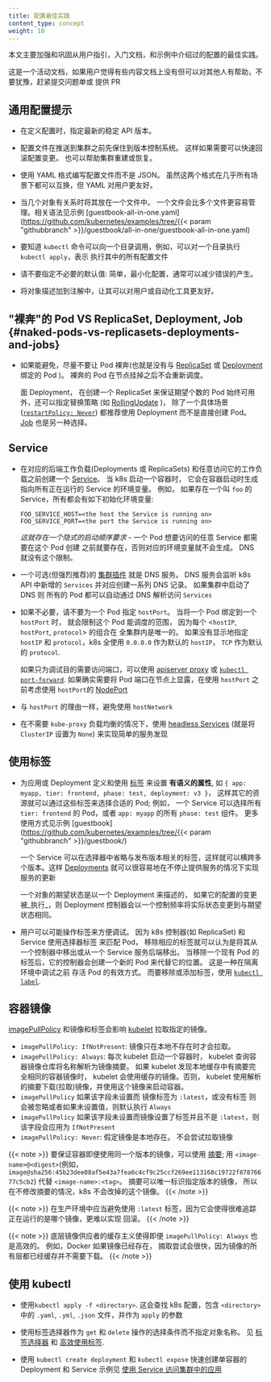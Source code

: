 ```yaml
---
title: 配置最佳实践
content_type: concept
weight: 10
---
```

<!--
---
reviewers:
- mikedanese
title: Configuration Best Practices
content_type: concept
weight: 10
---
 -->
<!-- overview -->

本文主要加强和巩固从用户指引，入门文档，和示例中介绍过的配置的最佳实践。

这是一个活动文档，如果用户觉得有些内容文档上没有但可以对其他人有帮助，不要犹豫，赶紧提交问题单或
提供 PR

<!-- body -->
<!--
## General Configuration Tips

- When defining configurations, specify the latest stable API version.

- Configuration files should be stored in version control before being pushed to the cluster. This allows you to quickly roll back a configuration change if necessary. It also aids cluster re-creation and restoration.

- Write your configuration files using YAML rather than JSON. Though these formats can be used interchangeably in almost all scenarios, YAML tends to be more user-friendly.

- Group related objects into a single file whenever it makes sense. One file is often easier to manage than several. See the [guestbook-all-in-one.yaml](https://github.com/kubernetes/examples/tree/{{< param "githubbranch" >}}/guestbook/all-in-one/guestbook-all-in-one.yaml) file as an example of this syntax.

- Note also that many `kubectl` commands can be called on a directory. For example, you can call `kubectl apply` on a directory of config files.

- Don't specify default values unnecessarily: simple, minimal configuration will make errors less likely.

- Put object descriptions in annotations, to allow better introspection.
 -->

## 通用配置提示


- 在定义配置时，指定最新的稳定 API 版本。

- 配置文件在推送到集群之前先保住到版本控制系统。 这样如果需要可以快速回滚配置变更。 也可以帮助集群重建或恢复。

- 使用 YAML 格式编写配置文件而不是 JSON。 虽然这两个格式在几乎所有场景下都可以互换，但 YAML 对用户更友好。

- 当几个对象有关系时将其放在一个文件中。 一个文件会比多个文件更容易管理。相关语法见示例
   [guestbook-all-in-one.yaml](https://github.com/kubernetes/examples/tree/{{< param "githubbranch" >}}/guestbook/all-in-one/guestbook-all-in-one.yaml)
- 要知道 `kubectl` 命令可以向一个目录调用，例如，可以对一个目录执行 `kubectl apply`，表示
  执行其中的所有配置文件
- 请不要指定不必要的默认值: 简单，最小化配置，通常可以减少错误的产生。
- 将对象描述加到注解中，让其可以对用户或自动化工具更友好。
<!--
## "Naked" Pods versus ReplicaSets, Deployments, and Jobs {#naked-pods-vs-replicasets-deployments-and-jobs}

- Don't use naked Pods (that is, Pods not bound to a [ReplicaSet](/docs/concepts/workloads/controllers/replicaset/) or [Deployment](/docs/concepts/workloads/controllers/deployment/)) if you can avoid it. Naked Pods will not be rescheduled in the event of a node failure.

  A Deployment, which both creates a ReplicaSet to ensure that the desired number of Pods is always available, and specifies a strategy to replace Pods (such as [RollingUpdate](/docs/concepts/workloads/controllers/deployment/#rolling-update-deployment)), is almost always preferable to creating Pods directly, except for some explicit [`restartPolicy: Never`](/docs/concepts/workloads/pods/pod-lifecycle/#restart-policy) scenarios. A [Job](/docs/concepts/workloads/controllers/job/) may also be appropriate.
-->


## "裸奔"的 Pod VS ReplicaSet, Deployment, Job {#naked-pods-vs-replicasets-deployments-and-jobs}

- 如果能避免，尽量不要让 Pod 裸奔(也就是没有与
  [ReplicaSet](/k8sDocs/docs/concepts/workloads/controllers/replicaset/)
  或
  [Deployment](/k8sDocs/docs/concepts/workloads/controllers/deployment/)
  绑定的 Pod
  )。
  裸奔的 Pod 在节点挂掉之后不会重新调度。

  面 Deployment， 在创建一个 ReplicaSet 来保证期望个数的 Pod 始终可用外，还可以指定替换策略
  (如
    [RollingUpdate](/k8sDocs/docs/concepts/workloads/controllers/deployment/#rolling-update-deployment)
  )，
  除了一个具体场景
  ([`restartPolicy: Never`](/k8sDocs/docs/concepts/workloads/pods/pod-lifecycle/#restart-policy))
  都推荐使用 Deployment 而不是直接创建 Pod。
  [Job](/k8sDocs/docs/concepts/workloads/controllers/job/) 也是另一种选择。
<!--
## Services

- Create a [Service](/docs/concepts/services-networking/service/) before its corresponding backend workloads (Deployments or ReplicaSets), and before any workloads that need to access it. When Kubernetes starts a container, it provides environment variables pointing to all the Services which were running when the container was started. For example, if a Service named `foo` exists, all containers will get the following variables in their initial environment:

  ```shell
  FOO_SERVICE_HOST=<the host the Service is running on>
  FOO_SERVICE_PORT=<the port the Service is running on>
  ```

  *This does imply an ordering requirement* - any `Service` that a `Pod` wants to access must be created before the `Pod` itself, or else the environment variables will not be populated.  DNS does not have this restriction.

- An optional (though strongly recommended) [cluster add-on](/docs/concepts/cluster-administration/addons/) is a DNS server.  The
DNS server watches the Kubernetes API for new `Services` and creates a set of DNS records for each.  If DNS has been enabled throughout the cluster then all `Pods` should be able to do name resolution of `Services` automatically.

- Don't specify a `hostPort` for a Pod unless it is absolutely necessary. When you bind a Pod to a `hostPort`, it limits the number of places the Pod can be scheduled, because each <`hostIP`, `hostPort`, `protocol`> combination must be unique. If you don't specify the `hostIP` and `protocol` explicitly, Kubernetes will use `0.0.0.0` as the default `hostIP` and `TCP` as the default `protocol`.

  If you only need access to the port for debugging purposes, you can use the [apiserver proxy](/docs/tasks/access-application-cluster/access-cluster/#manually-constructing-apiserver-proxy-urls) or [`kubectl port-forward`](/docs/tasks/access-application-cluster/port-forward-access-application-cluster/).

  If you explicitly need to expose a Pod's port on the node, consider using a [NodePort](/docs/concepts/services-networking/service/#nodeport) Service before resorting to `hostPort`.

- Avoid using `hostNetwork`, for the same reasons as `hostPort`.

- Use [headless Services](/docs/concepts/services-networking/service/#headless-services) (which have a `ClusterIP` of `None`) for easy service discovery when you don't need `kube-proxy` load balancing.
 -->

## Service

- 在对应的后端工作负载(Deployments 或 ReplicaSets) 和任意访问它的工作负载之前创建一个
  [Service](/docs/concepts/services-networking/service/)。
  当 k8s 启动一个容器时， 它会在容器启动时生成指向所有正在运行的 Service 的环境变量。
  例如， 如果存在一个叫 `foo` 的 Service，所有都会有如下初始化环境变量:
  ```shell
  FOO_SERVICE_HOST=<the host the Service is running on>
  FOO_SERVICE_PORT=<the port the Service is running on>
  ```

  *这就存在一个隐式的启动顺序要求* - 一个 Pod 想要访问的任意 Service 都需要在这个 Pod 创建
  之前就要存在，否则对应的环境变量就不会生成。 DNS 就没有这个限制。

- 一个可选(但强烈推荐)的
  [集群插件](/k8sDocs/docs/concepts/cluster-administration/addons/)
  就是 DNS 服务。 DNS 服务会监听 k8s API 中新增的 `Services` 并对应创建一系列 DNS 记录。
  如果集群中启动了 DNS 则 所有的 Pod 都可以自动通过 DNS 解析访问 `Services`

- 如果不必要，请不要为一个 Pod 指定 `hostPort`。 当将一个 Pod 绑定到一个 `hostPort` 时，
  就会限制这个 Pod 能调度的范围， 因为每个 <`hostIP`, `hostPort`, `protocol`> 的组合在
  全集群内是唯一的。 如果没有显示地指定 `hostIP` 和 `protocol`，k8s 全使用 `0.0.0.0`
  作为默认的 `hostIP`， `TCP` 作为默认的 `protocol`.

  如果只为调试目的需要访问端口，可以使用
  [apiserver proxy](/k8sDocs/docs/tasks/access-application-cluster/access-cluster/#manually-constructing-apiserver-proxy-urls)
  或
  [`kubectl port-forward`](/k8sDocs/docs/tasks/access-application-cluster/port-forward-access-application-cluster/).
  如果确实需要将 Pod 端口在节点上显露，在使用 `hostPort` 之前考虑使用 `hostPort`的
  [NodePort](/k8sDocs/docs/concepts/services-networking/service/#nodeport)

- 与 `hostPort` 的理由一样，避免使用 `hostNetwork`

- 在不需要 `kube-proxy` 负载均衡的情况下，使用
  [headless Services](/k8sDocs/docs/concepts/services-networking/service/#headless-services)
  (就是将 `ClusterIP` 设置为 `None`)
  来实现简单的服务发现
<!--
## Using Labels

- Define and use [labels](/docs/concepts/overview/working-with-objects/labels/) that identify __semantic attributes__ of your application or Deployment, such as `{ app: myapp, tier: frontend, phase: test, deployment: v3 }`. You can use these labels to select the appropriate Pods for other resources; for example, a Service that selects all `tier: frontend` Pods, or all `phase: test` components of `app: myapp`. See the [guestbook](https://github.com/kubernetes/examples/tree/{{< param "githubbranch" >}}/guestbook/) app for examples of this approach.

A Service can be made to span multiple Deployments by omitting release-specific labels from its selector. [Deployments](/docs/concepts/workloads/controllers/deployment/) make it easy to update a running service without downtime.

A desired state of an object is described by a Deployment, and if changes to that spec are _applied_, the deployment controller changes the actual state to the desired state at a controlled rate.

- You can manipulate labels for debugging. Because Kubernetes controllers (such as ReplicaSet) and Services match to Pods using selector labels, removing the relevant labels from a Pod will stop it from being considered by a controller or from being served traffic by a Service. If you remove the labels of an existing Pod, its controller will create a new Pod to take its place. This is a useful way to debug a previously "live" Pod in a "quarantine" environment. To interactively remove or add labels, use [`kubectl label`](/docs/reference/generated/kubectl/kubectl-commands#label).
 -->

## 使用标签

- 为应用或 Deployment 定义和使用
  [标签](/k8sDocs/docs/concepts/overview/working-with-objects/labels/)
  来设置 __有语义的属性__, 如
  `{ app: myapp, tier: frontend, phase: test, deployment: v3 }`，
  这样其它的资源就可以通过这些标签来选择合适的 Pod; 例如， 一个 Service 可以选择所有
  `tier: frontend` 的 Pod，或者 `app: myapp` 的所有 `phase: test` 组件。
  更多使用方式见示例
  [guestbook](https://github.com/kubernetes/examples/tree/{{< param "githubbranch" >}}/guestbook/)

  一个 Service 可以在选择器中省略与发布版本相关的标签，这样就可以横跨多个版本。这样
  [Deployments](/k8sDocs/docs/concepts/workloads/controllers/deployment/)
  就可以很容易地在不停止提供服务的情况下实现服务的更新

  一个对象的期望状态是以一个 Deployment 来描述的， 如果它的配置的变更被_执行_，则 Deployment
  控制器会以一个控制频率将实际状态变更到与期望状态相同。

- 用户可以可能操作标签来方便调试。 因为 k8s 控制器(如 ReplicaSet) 和 Service 使用选择器标签
  来匹配 Pod， 移除相应的标签就可以认为是将其从一个控制器中移出或从一个 Service 服务后端移出。
  当移除一个现有 Pod 的标签后，它的控制器会创建一个新的 Pod 来代替它的位置。 这是一种在隔离环境中调试之前
  存活 Pod 的有效方式。 而要移除或添加标签，使用
  [`kubectl label`](https://kubernetes.io/docs/reference/generated/kubectl/kubectl-commands#label).

<!--
## Container Images

The [imagePullPolicy](/docs/concepts/containers/images/#updating-images) and the tag of the image affect when the [kubelet](/docs/reference/command-line-tools-reference/kubelet/) attempts to pull the specified image.

- `imagePullPolicy: IfNotPresent`: the image is pulled only if it is not already present locally.

- `imagePullPolicy: Always`: every time the kubelet launches a container, the kubelet queries the container image registry to resolve the name to an image digest. If the kubelet has a container image with that exact digest cached locally, the kubelet uses its cached image; otherwise, the kubelet downloads (pulls) the image with the resolved digest, and uses that image to launch the container.

- `imagePullPolicy` is omitted and either the image tag is `:latest` or it is omitted: `Always` is applied.

- `imagePullPolicy` is omitted and the image tag is present but not `:latest`: `IfNotPresent` is applied.

- `imagePullPolicy: Never`: the image is assumed to exist locally. No attempt is made to pull the image.

{{< note >}}
To make sure the container always uses the same version of the image, you can specify its [digest](https://docs.docker.com/engine/reference/commandline/pull/#pull-an-image-by-digest-immutable-identifier); replace `<image-name>:<tag>` with `<image-name>@<digest>` (for example, `image@sha256:45b23dee08af5e43a7fea6c4cf9c25ccf269ee113168c19722f87876677c5cb2`). The digest uniquely identifies a specific version of the image, so it is never updated by Kubernetes unless you change the digest value.
{{< /note >}}

{{< note >}}
You should avoid using the `:latest` tag when deploying containers in production as it is harder to track which version of the image is running and more difficult to roll back properly.
{{< /note >}}

{{< note >}}
The caching semantics of the underlying image provider make even `imagePullPolicy: Always` efficient. With Docker, for example, if the image already exists, the pull attempt is fast because all image layers are cached and no image download is needed.
{{< /note >}}
-->

## 容器镜像

[imagePullPolicy](/k8sDocs/docs/concepts/containers/images/#updating-images) 和镜像和标签会影响
[kubelet](https://kubernetes.io/docs/reference/command-line-tools-reference/kubelet/)
拉取指定的镜像。

- `imagePullPolicy: IfNotPresent`: 镜像只在本地不存在时才会拉取。
- `imagePullPolicy: Always`: 每次 kubelet 启动一个容器时， kubelet 查询容器镜像仓库将名称解析为镜像摘要。
  如果 kubelet 发现本地缓存中有摘要完全相同的容器镜像时， kubelet 会使用缓存的镜像。否则，
  kubelet 使用解析的摘要下载(拉取)镜像，并使用这个镜像来启动容器。
- `imagePullPolicy` 如果该字段未设置而 镜像标签为 `:latest`，或没有标签 则会被忽略或者如果未设置值，则默认执行 `Always`
- `imagePullPolicy` 如果该字段未设置而镜像设置了标签并且不是 `:latest`，则该字段会应用为 `IfNotPresent`
- `imagePullPolicy: Never`: 假定镜像是本地存在。 不会尝试拉取镜像

{{< note >}}
要保证容器即便使用同一个版本的镜像，可以使用
[摘要](https://docs.docker.com/engine/reference/commandline/pull/#pull-an-image-by-digest-immutable-identifier);
用 `<image-name>@<digest>`(例如，`image@sha256:45b23dee08af5e43a7fea6c4cf9c25ccf269ee113168c19722f87876677c5cb2`)
代替 `<image-name>:<tag>`。 摘要可以唯一标识指定版本的镜像， 所以在不修改摘要的情况，k8s
不会改掉的这个镜像。
{{< /note >}}

{{< note >}}
在生产环境中应当避免使用 `:latest` 标签，因为它会使得很难追踪正在运行的是哪个镜像，更难以实现
回滚。
{{< /note >}}

{{< note >}}
底层镜像供应者的缓存主义使得即便 `imagePullPolicy: Always` 也是高效的。 例如，Docker
如果镜像已经存在， 摘取尝试会很快，因为镜像的所有层都已经缓存并不需要下载。
{{< /note >}}
<!--
## Using kubectl

- Use `kubectl apply -f <directory>`. This looks for Kubernetes configuration in all `.yaml`, `.yml`, and `.json` files in `<directory>` and passes it to `apply`.

- Use label selectors for `get` and `delete` operations instead of specific object names. See the sections on [label selectors](/docs/concepts/overview/working-with-objects/labels/#label-selectors) and [using labels effectively](/docs/concepts/cluster-administration/manage-deployment/#using-labels-effectively).

- Use `kubectl create deployment` and `kubectl expose` to quickly create single-container Deployments and Services. See [Use a Service to Access an Application in a Cluster](/docs/tasks/access-application-cluster/service-access-application-cluster/) for an example.
 -->
## 使用 kubectl

- 使用`kubectl apply -f <directory>`. 这会查找 k8s 配置，包含 `<directory>` 中的
  `.yaml`, `.yml`, `.json` 文件，并作为 `apply` 的参数

- 使用标签选择器作为 `get` 和 `delete` 操作的选择条件而不指定对象名称。 见
  [标签选择器](/k8sDocs/docs/concepts/overview/working-with-objects/labels/#label-selectors)
  和
  [高效使用标签](/k8sDocs/docs/concepts/cluster-administration/manage-deployment/#using-labels-effectively).
- 使用 `kubectl create deployment` 和 `kubectl expose` 快速创建单容器的 Deployment 和 Service
  示例见
  [使用 Service 访问集群中的应用](/k8sDocs/docs/tasks/access-application-cluster/service-access-application-cluster/)
